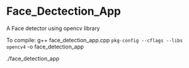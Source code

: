 # Face_Dectection_App

A Face detector using opencv library

To compile:
g++ face_detection_app.cpp `pkg-config --cflags --libs opencv4` -o face_detection_app

./face_detection_app



